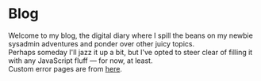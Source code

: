 # Blog
Welcome to my blog, the digital diary where I spill the beans on my newbie sysadmin adventures and ponder over other juicy topics. \
Perhaps someday I'll jazz it up a bit, but I've opted to steer clear of filling it with any JavaScript fluff — for now, at least. \
Custom error pages are from [here](https://github.com/denysvitali/nginx-error-pages).
